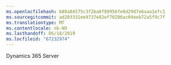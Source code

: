 ```yaml
---
ms.openlocfilehash: b08a04575c3f2ba8f89956fe0d29d7e6aaa1efc1
ms.sourcegitcommit: ad203331ee9737e82ef70206ac04eeb72a5f9c7f
ms.translationtype: MT
ms.contentlocale: nb-NO
ms.lasthandoff: 06/18/2019
ms.locfileid: "67232974"
---
```

Dynamics 365 Server